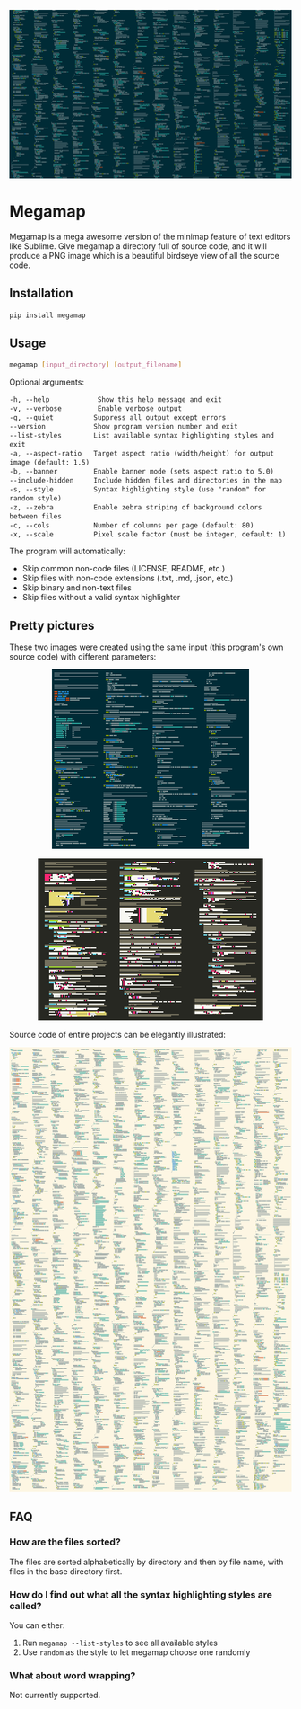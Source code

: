 <p align="center">
  <img width="1231" height="300" src="https://raw.githubusercontent.com/rothos/megamap/master/banner.png">
</p>


# Megamap

Megamap is a mega awesome version of the minimap feature of text editors like
Sublime. Give megamap a directory full of source code, and it will
produce a PNG image which is a beautiful birdseye view of all the source code.



## Installation

```bash
pip install megamap
```

## Usage

```bash
megamap [input_directory] [output_filename]
```

Optional arguments:
```
-h, --help            Show this help message and exit
-v, --verbose         Enable verbose output
-q, --quiet          Suppress all output except errors
--version            Show program version number and exit
--list-styles        List available syntax highlighting styles and exit
-a, --aspect-ratio   Target aspect ratio (width/height) for output image (default: 1.5)
-b, --banner         Enable banner mode (sets aspect ratio to 5.0)
--include-hidden     Include hidden files and directories in the map
-s, --style          Syntax highlighting style (use "random" for random style)
-z, --zebra          Enable zebra striping of background colors between files
-c, --cols           Number of columns per page (default: 80)
-x, --scale          Pixel scale factor (must be integer, default: 1)
```

The program will automatically:
- Skip common non-code files (LICENSE, README, etc.)
- Skip files with non-code extensions (.txt, .md, .json, etc.)
- Skip binary and non-text files
- Skip files without a valid syntax highlighter


## Pretty pictures

These two images were created using the same input (this program's own source code)
with different parameters:

<p align="center">
  <img width="352" height="320" src="https://raw.githubusercontent.com/rothos/megamap/master/gen.py_1.png">
</p>

<p align="center">
  <img width="402" height="288" src="https://raw.githubusercontent.com/rothos/megamap/master/gen.py_2.png">
</p>

Source code of entire projects can be elegantly illustrated:

<p align="center">
  <img width="1232" height="791" src="https://raw.githubusercontent.com/rothos/megamap/master/statebus.png">
</p>


## FAQ

### How are the files sorted?

The files are sorted alphabetically by directory and then by file name,
with files in the base directory first.

### How do I find out what all the syntax highlighting styles are called?

You can either:
1. Run `megamap --list-styles` to see all available styles
2. Use `random` as the style to let megamap choose one randomly

### What about word wrapping?

Not currently supported.
